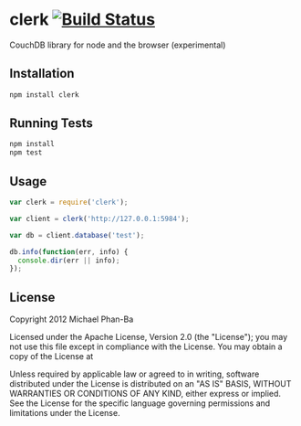 # clerk [![Build Status](https://secure.travis-ci.org/mikepb/clerk.png)](http://travis-ci.org/mikepb/clerk)

CouchDB library for node and the browser (experimental)

## Installation

```bash
npm install clerk
```

## Running Tests

```bash
npm install
npm test
```

## Usage

```javascript
var clerk = require('clerk');

var client = clerk('http://127.0.0.1:5984');

var db = client.database('test');

db.info(function(err, info) {
  console.dir(err || info);
});
```

## License

Copyright 2012 Michael Phan-Ba

Licensed under the Apache License, Version 2.0 (the "License");
you may not use this file except in compliance with the License.
You may obtain a copy of the License at

<center><http://www.apache.org/licenses/LICENSE-2.0></center>

Unless required by applicable law or agreed to in writing, software
distributed under the License is distributed on an "AS IS" BASIS,
WITHOUT WARRANTIES OR CONDITIONS OF ANY KIND, either express or implied.
See the License for the specific language governing permissions and
limitations under the License.
